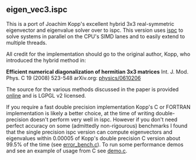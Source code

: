 eigen\_vec3.ispc
---
This is a port of Joachim Kopp's excellent hybrid 3x3 real-symmetric eigenvector and eigenvalue solver
over to ispc. This version uses [ispc](https://ispc.github.io/) to solve systems in parallel on the CPU's
SIMD lanes and to easily extend to multiple threads.

All credit for the implementation should go to the original author, Kopp, who introduced the hybrid method in:

**Efficient numerical diagonalization of hermitian 3x3 matrices**
Int. J. Mod. Phys. C 19 (2008) 523-548
arXiv.org: [physics/0610206](http://arxiv.org/abs/physics/0610206)

The source for the various methods discussed in the paper is provided [online](www.mpi-hd.mpg.de/personalhomes/globes/3x3/)
and is LGPGL v2 licensed.

If you require a fast double precision implementation Kopp's C or FORTRAN implementation is likely a better
choice, at the time of writing double-precision doesn't perform very well in ispc. However if you
don't need perfect accuracy on some (admittedly non-rigourous) benchmarks I found that the single
precision ispc version can compute eigenvectors and eigenvalues within 0.00005 of Kopp's double precision C version
about 99.5% of the time (see [error\_bench.c](error_bench.c)). To run some performance demos
and see an example of usage from C see [demo.c](demo.c).

